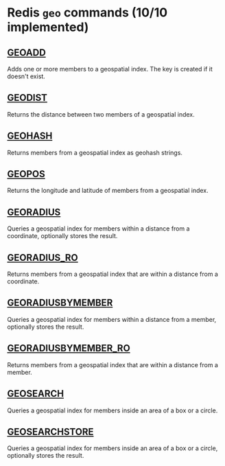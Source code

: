 # Redis `geo` commands (10/10 implemented)

## [GEOADD](https://redis.io/commands/geoadd/)

Adds one or more members to a geospatial index. The key is created if it doesn't exist.

## [GEODIST](https://redis.io/commands/geodist/)

Returns the distance between two members of a geospatial index.

## [GEOHASH](https://redis.io/commands/geohash/)

Returns members from a geospatial index as geohash strings.

## [GEOPOS](https://redis.io/commands/geopos/)

Returns the longitude and latitude of members from a geospatial index.

## [GEORADIUS](https://redis.io/commands/georadius/)

Queries a geospatial index for members within a distance from a coordinate, optionally stores the result.

## [GEORADIUS_RO](https://redis.io/commands/georadius_ro/)

Returns members from a geospatial index that are within a distance from a coordinate.

## [GEORADIUSBYMEMBER](https://redis.io/commands/georadiusbymember/)

Queries a geospatial index for members within a distance from a member, optionally stores the result.

## [GEORADIUSBYMEMBER_RO](https://redis.io/commands/georadiusbymember_ro/)

Returns members from a geospatial index that are within a distance from a member.

## [GEOSEARCH](https://redis.io/commands/geosearch/)

Queries a geospatial index for members inside an area of a box or a circle.

## [GEOSEARCHSTORE](https://redis.io/commands/geosearchstore/)

Queries a geospatial index for members inside an area of a box or a circle, optionally stores the result.



